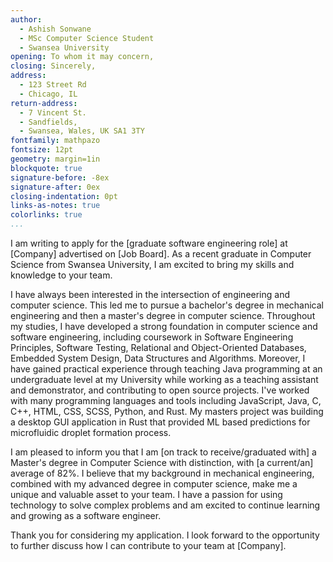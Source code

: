 ```yaml
---
author:
  - Ashish Sonwane
  - MSc Computer Science Student
  - Swansea University
opening: To whom it may concern,
closing: Sincerely,
address:
  - 123 Street Rd
  - Chicago, IL
return-address:
  - 7 Vincent St.
  - Sandfields,
  - Swansea, Wales, UK SA1 3TY
fontfamily: mathpazo
fontsize: 12pt
geometry: margin=1in
blockquote: true
signature-before: -8ex
signature-after: 0ex
closing-indentation: 0pt
links-as-notes: true
colorlinks: true
...
```


I am writing to apply for the [graduate software engineering role] at [Company]
advertised on [Job Board]. As a recent graduate in Computer Science from Swansea
University, I am excited to bring my skills and knowledge to your team.

I have always been interested in the intersection of engineering and computer
science. This led me to pursue a bachelor's degree in mechanical engineering and
then a master's degree in computer science. Throughout my studies, I have
developed a strong foundation in computer science and software engineering,
including coursework in Software Engineering Principles, Software Testing,
Relational and Object-Oriented Databases, Embedded System Design, Data
Structures and Algorithms. Moreover, I have gained practical experience through
teaching Java programming at an undergraduate level at my University while
working as a teaching assistant and demonstrator, and contributing to open
source projects. I've worked with many programming languages and tools including
JavaScript, Java, C, C++, HTML, CSS, SCSS, Python, and Rust. My masters project
was building a desktop GUI application in Rust that provided ML based
predictions for microfluidic droplet formation process.

I am pleased to inform you that I am [on track to receive/graduated with] a
Master's degree in Computer Science with distinction, with [a current/an]
average of 82%. I believe that my background in mechanical engineering, combined
with my advanced degree in computer science, make me a unique and valuable asset
to your team. I have a passion for using technology to solve complex problems
and am excited to continue learning and growing as a software engineer.

Thank you for considering my application. I look forward to the opportunity to
further discuss how I can contribute to your team at [Company].

